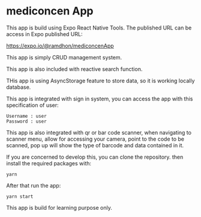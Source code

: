 # mediconcen App

This app is build using Expo React Native Tools. The published URL can be access in Expo published URL:

https://expo.io/@ramdhon/mediconcenApp

This app is simply CRUD management system.

This app is also included with reactive search function.

THis app is using AsyncStorage feature to store data, so it is working locally database.

This app is integrated with sign in system, you can access the app with this specification of user:

```
Username : user
Password : user
```

This app is also integrated with qr or bar code scanner, when navigating to scanner menu, allow for accessing your camera, point to the code to be scanned, pop up will show the type of barcode and data contained in it.

If you are concerned to develop this, you can clone the repository. then install the required packages with:
```
yarn
```

After that run the app:
```
yarn start
```

This app is build for learning purpose only.